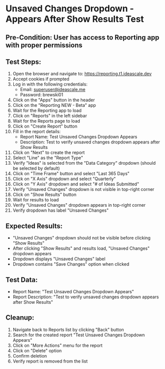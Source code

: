 # Unsaved Changes Dropdown - Appears After Show Results Test

## Pre-Condition: User has access to Reporting app with proper permissions

## Test Steps:
1. Open the browser and navigate to: https://reporting.t1.ideascale.dev
2. Accept cookies if prompted
3. Log in with the following credentials:
   - Email: superuser@ideascale.me
   - Password: brewski01
4. Click on the "Apps" button in the header
5. Click on the "Reporting NEW - Beta" app
6. Wait for the Reporting app to load
7. Click on "Reports" in the left sidebar
8. Wait for the Reports page to load
9. Click on "Create Report" button
10. Fill in the report details:
    - Report Name: Test Unsaved Changes Dropdown Appears
    - Description: Test to verify unsaved changes dropdown appears after Show Results
11. Click on "Next" to create the report
12. Select "Line" as the "Report Type"
13. Verify "Ideas" is selected from the "Data Category" dropdown (should be selected by default)
14. Click on "Time Frame" button and select "Last 365 Days"
15. Click on "X Axis" dropdown and select "Quarterly"
16. Click on "Y Axis" dropdown and select "# of Ideas Submitted"
17. Verify "Unsaved Changes" dropdown is not visible in top-right corner
18. Click on "Show Results" button
19. Wait for results to load
20. Verify "Unsaved Changes" dropdown appears in top-right corner
21. Verify dropdown has label "Unsaved Changes"

## Expected Results:
- "Unsaved Changes" dropdown should not be visible before clicking "Show Results"
- After clicking "Show Results" and results load, "Unsaved Changes" dropdown appears
- Dropdown displays "Unsaved Changes" label
- Dropdown contains "Save Changes" option when clicked

## Test Data:
- Report Name: "Test Unsaved Changes Dropdown Appears"
- Report Description: "Test to verify unsaved changes dropdown appears after Show Results"

## Cleanup:
1. Navigate back to Reports list by clicking "Back" button
2. Search for the created report "Test Unsaved Changes Dropdown Appears"
3. Click on "More Actions" menu for the report
4. Click on "Delete" option
5. Confirm deletion
6. Verify report is removed from the list